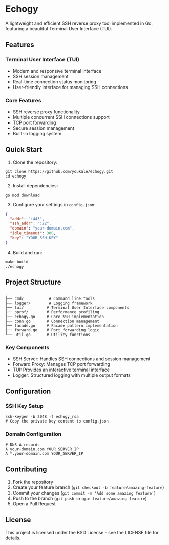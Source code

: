 # Echogy

A lightweight and efficient SSH reverse proxy tool implemented in Go, featuring a beautiful Terminal User Interface (TUI).

## Features

### Terminal User Interface (TUI)
- Modern and responsive terminal interface
- SSH session management
- Real-time connection status monitoring
- User-friendly interface for managing SSH connections

### Core Features
- SSH reverse proxy functionality
- Multiple concurrent SSH connections support
- TCP port forwarding
- Secure session management
- Built-in logging system

## Quick Start

1. Clone the repository:
```shell
git clone https://github.com/youkale/echogy.git
cd echogy
```

2. Install dependencies:
```shell
go mod download
```

3. Configure your settings in `config.json`:
```json
{
  "addr": ":443",
  "ssh_addr": ":22",
  "domain": "your-domain.com",
  "idle_timeout": 300,
  "key": "YOUR_SSH_KEY"
}
```

4. Build and run:
```shell
make build
./echogy
```

## Project Structure
```
.
├── cmd/           # Command line tools
├── logger/        # Logging framework
├── tui/          # Terminal User Interface components
├── pprof/        # Performance profiling
├── echogy.go     # Core SSH implementation
├── conn.go       # Connection management
├── facade.go     # Facade pattern implementation
├── forward.go    # Port forwarding logic
└── util.go       # Utility functions
```

### Key Components
- SSH Server: Handles SSH connections and session management
- Forward Proxy: Manages TCP port forwarding
- TUI: Provides an interactive terminal interface
- Logger: Structured logging with multiple output formats

## Configuration

### SSH Key Setup
```shell
ssh-keygen -b 2048 -f echogy_rsa
# Copy the private key content to config.json
```

### Domain Configuration
```shell
# DNS A records
A your-domain.com YOUR_SERVER_IP
A *.your-domain.com YOUR_SERVER_IP
```

## Contributing

1. Fork the repository
2. Create your feature branch (`git checkout -b feature/amazing-feature`)
3. Commit your changes (`git commit -m 'Add some amazing feature'`)
4. Push to the branch (`git push origin feature/amazing-feature`)
5. Open a Pull Request

## License

This project is licensed under the BSD License - see the LICENSE file for details.